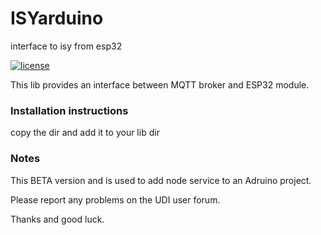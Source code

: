 # ISYarduino
interface to isy from esp32

[![license](https://img.shields.io/github/license/mashape/apistatus.svg)](https://github.com/exking/udi-mqtt-poly/blob/master/LICENSE)

This lib provides an interface between MQTT broker and ESP32 module.

### Installation instructions
copy the dir and add it to your lib dir

### Notes

This BETA version and is used to add node service to an Adruino project.

Please report any problems on the UDI user forum.

Thanks and good luck.
